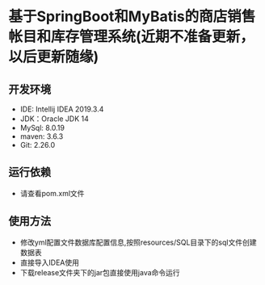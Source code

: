 # 基于SpringBoot和MyBatis的商店销售帐目和库存管理系统(近期不准备更新，以后更新随缘)

## 开发环境
  - IDE: Intellij IDEA 2019.3.4
  - JDK：Oracle JDK 14
  - MySql: 8.0.19
  - maven: 3.6.3
  - Git: 2.26.0
## 运行依赖
  - 请查看pom.xml文件
## 使用方法
  - 修改yml配置文件数据库配置信息,按照resources/SQL目录下的sql文件创建数据表
  - 直接导入IDEA使用
  - 下载release文件夹下的jar包直接使用java命令运行